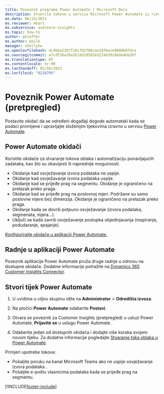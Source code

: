 ```yaml
---
title: Poveznik programa Power Automate | Microsoft Docs
description: Stvorite tokove u servisu Microsoft Power Automate iz rješenja Dynamics 365 Customer Insights.
ms.date: 06/24/2021
ms.reviewer: mhart
ms.subservice: audience-insights
ms.topic: how-to
author: pkieffer
ms.author: philk
manager: shellyha
ms.openlocfilehash: dc9bbe22b7f10cf92f06cae18fbece9808b87dce
ms.sourcegitcommit: e7cdf36a78a2b1dd2850183224d39c8dde46b26f
ms.translationtype: HT
ms.contentlocale: hr-HR
ms.lasthandoff: 02/16/2022
ms.locfileid: "8226705"
---
```

# <a name="power-automate-connector-preview"></a>Poveznik Power Automate (pretpregled)

Postavite okidač da se određeni događaji dogode automatski kada se podaci promijene i upravljajte složenijim tijekovima izravno u servisu [Power Automate](https://flow.microsoft.com/).

## <a name="power-automate-triggers"></a>Power Automate okidači

Koristite okidače za stvaranje tokova oblaka i automatizaciju ponavljajućih zadataka, kao što su obavijesti ili naprednije mogućnosti. 

- Okidanje kad osvježavanje izvora podataka ne uspije. 
- Okidanje kad osvježavanje izvora podataka uspije.
- Okidanje kad se prijeđe prag na segmentu. Okidanje je ograničeno na prelazak preko praga.
- Okidanje kad se prijeđe prag na poslovnoj mjeri. Podržane su samo poslovne mjere bez dimenzija. Okidanje je ograničeno na prelazak preko praga.
- Okidanje kada se dovrši potpuno osvježavanje (izvora podataka, segmenata, mjera...).
- Uključi se kada završi osvježavanje postupka objedinjavanja (mapiranje, podudaranje, spajanje).

[Konfigurirajte okidače u aplikaciji Power Automate.](https://flow.microsoft.com/connectors/shared_customerinsights/dynamics-365-customer-insights-connector/)

## <a name="power-automate-actions"></a>Radnje u aplikaciji Power Automate

Poveznik aplikacije Power Automate pruža druge radnje u odnosu na dostupne okidače. Dodatne informacije potražite na [Dynamics 365 Customer Insights Connector](/connectors/customerinsights/).

## <a name="create-a-power-automate-flow"></a>Stvori tijek Power Automate

1. U uvidima u ciljnu skupinu idite na **Administrator** > **Odredišta izvoza**.

1. Na pločici **Power Automate** odaberite **Postavi**.

1. Otvara se poveznik za Customer Insights (pretpregled) u usluzi Power Automate. **Prijavite se** u uslugu Power Automate.

1. Odaberite jedan od dostupnih okidača i dodajte više koraka svojem novom tijeku. Za dodatne informacije pogledajte [Stvaranje toka oblaka u Power Automate](/power-automate/get-started-logic-flow).

Primjeri upotrebe tokova: 
- Pošaljite poruku na kanal Microsoft Teams ako ne uspije osvježavanje izvora podataka . 
- Pošaljite e-poštu vlasnicima podataka kada se prijeđe prag na segmentu.



[!INCLUDE[footer-include](../includes/footer-banner.md)]
